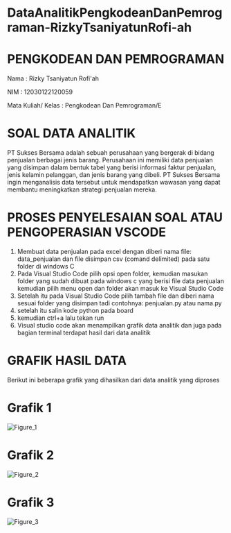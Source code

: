 # DataAnalitikPengkodeanDanPemrograman-RizkyTsaniyatunRofi-ah



# PENGKODEAN DAN PEMROGRAMAN 

Nama : Rizky Tsaniyatun Rofi'ah

NIM : 12030122120059

Mata Kuliah/ Kelas : Pengkodean Dan Pemrograman/E

# SOAL DATA ANALITIK

PT Sukses Bersama adalah sebuah perusahaan yang bergerak di bidang penjualan berbagai jenis barang. Perusahaan ini memiliki data penjualan yang disimpan dalam bentuk tabel yang berisi informasi faktur penjualan, jenis kelamin pelanggan, dan jenis barang yang dibeli. PT Sukses Bersama ingin menganalisis data tersebut untuk mendapatkan wawasan yang dapat membantu meningkatkan strategi penjualan mereka.

# PROSES PENYELESAIAN SOAL ATAU PENGOPERASIAN VSCODE
1. Membuat data penjualan pada excel dengan diberi nama file: data_penjualan dan file disimpan csv (comand delimited) pada satu folder di windows C
2. Pada Visual Studio Code pilih opsi open folder, kemudian masukan folder yang sudah dibuat pada windows c yang berisi file data penjualan kemudian pilih menu open dan folder akan masuk ke Visual Studio Code
3. Setelah itu pada Visual Studio Code pilih tambah file dan diberi nama sesuai folder yang disimpan tadi contohnya: penjualan.py atau nama.py
4. setelah itu salin kode python pada board
5. kemudian ctrl+a lalu tekan run
6. Visual studio code akan menampilkan grafik data analitik dan juga pada bagian terminal terdapat hasil dari data analitik

# GRAFIK HASIL DATA 
Berikut ini beberapa grafik yang dihasilkan dari data analitik yang diproses

# Grafik 1
![Figure_1](https://github.com/RizkyTsaniyatunRofiah/DataAnalitikPengkodeanDanPemrograman-RizkyTsaniyatunRofi-ah/assets/166540615/70d17a19-035d-4d8d-bb8d-fd751c03fdc0)


# Grafik 2
![Figure_2](https://github.com/RizkyTsaniyatunRofiah/DataAnalitikPengkodeanDanPemrograman-RizkyTsaniyatunRofi-ah/assets/166540615/6c6df98b-1542-4862-8d6e-564c5980665b)


# Grafik 3
![Figure_3](https://github.com/RizkyTsaniyatunRofiah/DataAnalitikPengkodeanDanPemrograman-RizkyTsaniyatunRofi-ah/assets/166540615/9f19fd58-eebe-4b06-a592-23c085730722)
